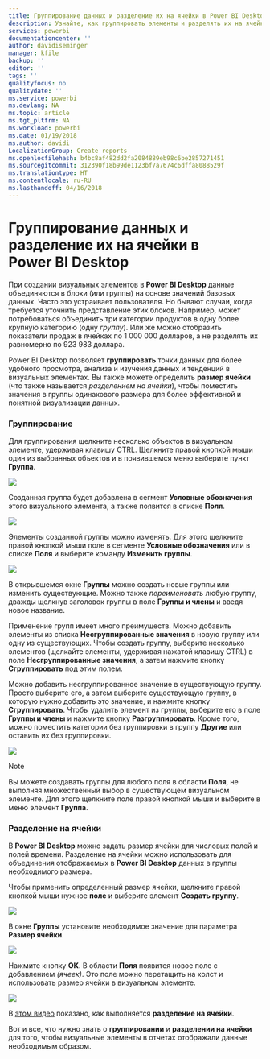 ```yaml
---
title: Группирование данных и разделение их на ячейки в Power BI Desktop
description: Узнайте, как группировать элементы и разделять их на ячейки в Power BI Desktop
services: powerbi
documentationcenter: ''
author: davidiseminger
manager: kfile
backup: ''
editor: ''
tags: ''
qualityfocus: no
qualitydate: ''
ms.service: powerbi
ms.devlang: NA
ms.topic: article
ms.tgt_pltfrm: NA
ms.workload: powerbi
ms.date: 01/19/2018
ms.author: davidi
LocalizationGroup: Create reports
ms.openlocfilehash: b4bc8af482dd2fa2084889eb98c6be2857271451
ms.sourcegitcommit: 312390f18b99de1123bf7a7674c6dffa8088529f
ms.translationtype: HT
ms.contentlocale: ru-RU
ms.lasthandoff: 04/16/2018
---
```

# <a name="use-grouping-and-binning-in-power-bi-desktop"></a>Группирование данных и разделение их на ячейки в Power BI Desktop
При создании визуальных элементов в **Power BI Desktop** данные объединяются в блоки (или группы) на основе значений базовых данных. Часто это устраивает пользователя. Но бывают случаи, когда требуется уточнить представление этих блоков. Например, может потребоваться объединить три категории продуктов в одну более крупную категорию (одну *группу*). Или же можно отобразить показатели продаж в ячейках по 1 000 000 долларов, а не разделять их равномерно по 923 983 доллара.

Power BI Desktop позволяет **группировать** точки данных для более удобного просмотра, анализа и изучения данных и тенденций в визуальных элементах. Вы также можете определить **размер ячейки** (что также называется *разделением на ячейки*), чтобы поместить значения в группы одинакового размера для более эффективной и понятной визуализации данных.

### <a name="using-grouping"></a>Группирование
Для группирования щелкните несколько объектов в визуальном элементе, удерживая клавишу CTRL. Щелкните правой кнопкой мыши один из выбранных объектов и в появившемся меню выберите пункт **Группа**.

![](media/desktop-grouping-and-binning/grouping-binning_1.png)

Созданная группа будет добавлена в сегмент **Условные обозначения** этого визуального элемента, а также появится в списке **Поля**.

![](media/desktop-grouping-and-binning/grouping-binning_2.png)

Элементы созданной группы можно изменять. Для этого щелкните правой кнопкой мыши поле в сегменте **Условные обозначения** или в списке **Поля** и выберите команду **Изменить группы**.

![](media/desktop-grouping-and-binning/grouping-binning_3.png)

В открывшемся окне **Группы** можно создать новые группы или изменить существующие. Можно также *переименовать* любую группу, дважды щелкнув заголовок группы в поле **Группы и члены** и введя новое название.

Применение групп имеет много преимуществ. Можно добавить элементы из списка **Несгруппированные значения** в новую группу или одну из существующих. Чтобы создать группу, выберите несколько элементов (щелкайте элементы, удерживая нажатой клавишу CTRL) в поле **Несгруппированные значения**, а затем нажмите кнопку **Сгруппировать** под этим полем.

Можно добавить несгруппированное значение в существующую группу. Просто выберите его, а затем выберите существующую группу, в которую нужно добавить это значение, и нажмите кнопку **Сгруппировать**. Чтобы удалить элемент из группы, выберите его в поле **Группы и члены** и нажмите кнопку **Разгруппировать**. Кроме того, можно поместить категории без группировки в группу **Другие** или оставить их без группировки.

![](media/desktop-grouping-and-binning/grouping-binning_4.png)

> [!NOTE]
> Вы можете создавать группы для любого поля в области **Поля**, не выполняя множественный выбор в существующем визуальном элементе. Для этого щелкните поле правой кнопкой мыши и выберите в меню элемент **Группа**.
> 
> 

### <a name="using-binning"></a>Разделение на ячейки
В **Power BI Desktop** можно задать размер ячейки для числовых полей и полей времени. Разделение на ячейки можно использовать для объединения отображаемых в **Power BI Desktop** данных в группы необходимого размера.

Чтобы применить определенный размер ячейки, щелкните правой кнопкой мыши нужное **поле** и выберите элемент **Создать группу**.

![](media/desktop-grouping-and-binning/grouping-binning_5.png)

В окне **Группы** установите необходимое значение для параметра **Размер ячейки**.

![](media/desktop-grouping-and-binning/grouping-binning_6.png)

Нажмите кнопку **ОК**. В области **Поля** появится новое поле с добавлением *(ячеек)*. Это поле можно перетащить на холст и использовать размер ячейки в визуальном элементе.

![](media/desktop-grouping-and-binning/grouping-binning_7.png)

В [этом видео](https://www.youtube.com/watch?v=BRvdZSfO0DY) показано, как выполняется **разделение на ячейки**.

Вот и все, что нужно знать о **группировании** и **разделении на ячейки** для того, чтобы визуальные элементы в отчетах отображали данные необходимым образом.

